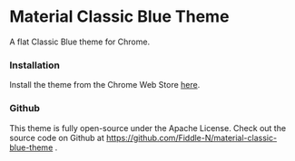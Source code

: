 # Material Classic Blue Theme

A flat Classic Blue theme for Chrome.

### Installation
Install the theme from the Chrome Web Store [here](https://chrome.google.com/webstore/detail/material-classic-blue-the/odbiochpladnknjeddpnheigjgdaehab).

### Github
This theme is fully open-source under the Apache License. Check out the source code on Github at https://github.com/Fiddle-N/material-classic-blue-theme .
